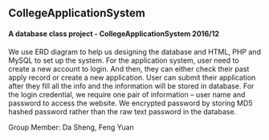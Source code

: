 ## CollegeApplicationSystem

#### A database class project - CollegeApplicationSystem 2016/12 

We use ERD diagram to help us designing the database and HTML, PHP and MySQL to set up the system.
For the application system, user need to create a new account to login. And then, they can either check 
their past apply record or create a new application. User can submit their application after they fill all 
the info and the information will be stored in database.
For the login credential, we require one pair of information – user name and password to access the website. 
We encrypted password by storing MD5 hashed password rather than the raw text password in the database. 

Group Member: Da Sheng, Feng Yuan


